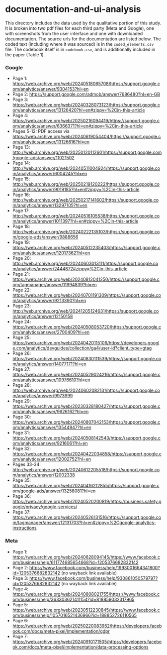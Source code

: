 # documentation-and-ui-analysis
This directory includes the data used by the qualitative portion of this study. It is broken into two pdf files for each third party (Meta and Google), one with screenshots from the user interface and one with downloaded documentation. The source urls for the documentation are listed below. The coded text (including where it was sourced) is in the `coded_elements.csv` file. The codebook itself is in `codebook.csv`, and is additionally included in the paper (Table 1).

### Google
- Page 1: https://web.archive.org/web/20240518065708/https://support.google.com/analytics/answer/9304153?hl=en
- Page 2: https://support.google.com/admob/answer/7686480?hl=en-GB
- Page 3: https://web.archive.org/web/20240328073123/https://support.google.com/analytics/answer/13126420?hl=en#zippy=%2Cin-this-article
- Page 4: https://web.archive.org/web/20250216094419/https://support.google.com/analytics/answer/6366371?hl=en#zippy=%2Cin-this-article
- Pages 5-12: PDF access via https://web.archive.org/web/20240619054404/https://support.google.com/analytics/answer/13126616?hl=en
- Page 13: http://web.archive.org/web/20250120112601/https://support.google.com/google-ads/answer/11021502
- Page 14: http://web.archive.org/web/20240511004924/https://support.google.com/analytics/answer/6004245?hl=en
- Page 15: http://web.archive.org/web/20250219120222/https://support.google.com/analytics/answer/9019185?hl=en#zippy=%2Cin-this-article
- Page 16: http://web.archive.org/web/20250217141602/https://support.google.com/analytics/answer/13297105?hl=en
- Page 17: http://web.archive.org/web/20240516105538/https://support.google.com/analytics/answer/1011397?hl=en#zippy=%2Cin-this-article
- Page 18: http://web.archive.org/web/20240222135103/https://support.google.com/google-ads/answer/9888656
- Page 19: https://web.archive.org/web/20240512235403/https://support.google.com/analytics/answer/12017362?hl=en
- Page 20: http://web.archive.org/web/20240603013111/https://support.google.com/analytics/answer/2444872#zippy=%2Cin-this-article
- Page 21: https://web.archive.org/web/20240812041250/https://support.google.com/tagmanager/answer/11994839?hl=en
- Page 22: https://web.archive.org/web/20240701191309/https://support.google.com/analytics/answer/9213390?hl=en
- Page 23: http://web.archive.org/web/20241205124631/https://support.google.com/analytics/answer/12150158
- Page 24: https://web.archive.org/web/20240508053720/https://support.google.com/analytics/answer/2700409?hl=en
- Page 25: https://web.archive.org/web/20240420115106/https://developers.google.com/analytics/devguides/collection/ga4/user-id?client_type=gtag
- Page 26: https://web.archive.org/web/20240830111539/https://support.google.com/analytics/answer/14077171?hl=en
- Page 27: https://web.archive.org/web/20240529024216/https://support.google.com/analytics/answer/10976610?hl=en
- Page 28: http://web.archive.org/web/20240602082131/https://support.google.com/analytics/answer/9973999
- Page 29: https://web.archive.org/web/20230328180427/https://support.google.com/analytics/answer/9626162?hl=en
- Page 30: https://web.archive.org/web/20240807042153/https://support.google.com/analytics/answer/13544947?hl=en
- Page 31: https://web.archive.org/web/20240508142543/https://support.google.com/analytics/answer/9216061?hl=en
- Page 32: https://web.archive.org/web/20240422034858/https://support.google.com/analytics/answer/12002752?hl=en
- Pages 33-34: http://web.archive.org/web/20240612205518/https://support.google.com/analytics/answer/12002338
- Page 35: https://web.archive.org/web/20240416212855/https://support.google.com/google-ads/answer/13258081?hl=en
- Page 36: https://web.archive.org/web/20240520200819/https://business.safety.google/privacy/google-services/
- Page 37: https://web.archive.org/web/20240526131516/https://support.google.com/tagmanager/answer/12131703?hl=en#zippy=%2Cgoogle-analytics-instructions 

### Meta
- Page 1: https://web.archive.org/web/20240628094145/https://www.facebook.com/business/help/611774685654668?id=1205376682832142
- Page 2: https://www.facebook.com/business/help/1993001664341800?id=1205376682832142 (no wayback link available)
- Page 3: https://www.facebook.com/business/help/930861050579797?id=1205376682832142 (no wayback link available)
- Page 4: https://web.archive.org/web/20240808021755/https://www.facebook.com/business/help/363303621411154?id=818859032317965
- Page 5: https://web.archive.org/web/20230512230845/https://www.facebook.com/business/help/1057016521436966?id=188852726110565
- Page 6: https://web.archive.org/web/20250220083952/https://developers.facebook.com/docs/meta-pixel/implementation/gdpr
- Page 7: https://web.archive.org/web/20240910171505/https://developers.facebook.com/docs/meta-pixel/implementation/data-processing-options
